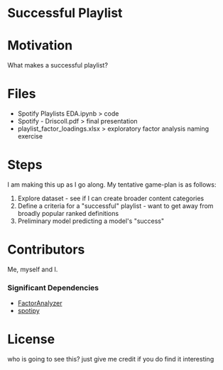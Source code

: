 # Successful Playlist
# Motivation
What makes a successful playlist?

# Files 
- Spotify Playlists EDA.ipynb > code
- Spotify - Driscoll.pdf > final presentation
- playlist_factor_loadings.xlsx > exploratory factor analysis naming exercise

# Steps
I am making this up as I go along. My tentative game-plan is as follows:
1. Explore dataset - see if I can create broader content categories
2. Define a criteria for a "successful" playlist - want to get away from broadly popular ranked definitions
3. Preliminary model predicting a model's "success"

# Contributors
Me, myself and I.

### Significant Dependencies
- [FactorAnalyzer](https://factor-analyzer.readthedocs.io/en/latest/factor_analyzer.html)
- [spotipy](https://spotipy.readthedocs.io/en/2.18.0/)


# License
who is going to see this? just give me credit if you do find it interesting
